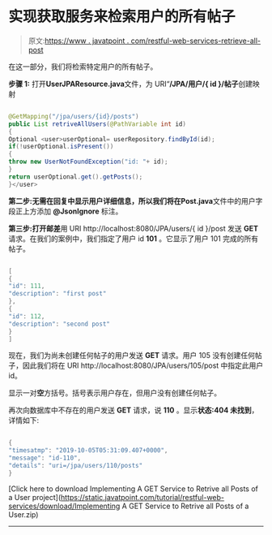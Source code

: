 # 实现获取服务来检索用户的所有帖子

> 原文:[https://www . javatpoint . com/restful-web-services-retrieve-all-post](https://www.javatpoint.com/restful-web-services-retrieve-all-posts)

在这一部分，我们将检索特定用户的所有帖子。

**步骤 1:** 打开**UserJPAResource.java**文件，为 URI“**/JPA/用户/{ id }/帖子**创建映射

```java

@GetMapping("/jpa/users/{id}/posts")
public List retriveAllUsers(@PathVariable int id)
{
Optional <user>userOptional= userRepository.findById(id);
if(!userOptional.isPresent())
{
throw new UserNotFoundException("id: "+ id);
}
return userOptional.get().getPosts();
}</user> 
```

**第二步:**无需在回复中显示用户详细信息，所以我们将在**Post.java**文件中的用户字段正上方添加 **@JsonIgnore** 标注。

**第三步:**打开**邮差**用 URI http://localhost:8080/JPA/users/{ id }/post 发送 **GET** 请求。在我们的案例中，我们指定了用户 id **101** 。它显示了用户 101 完成的所有帖子。

```java

[
{
"id": 111,
"description": "first post"
},
{
"id": 112,
"description": "second post"
}
]

```

现在，我们为尚未创建任何帖子的用户发送 **GET** 请求。用户 105 没有创建任何帖子，因此我们将在 URI http://localhost:8080/JPA/users/105/post 中指定此用户 id。

显示一对**空**方括号。括号表示用户存在，但用户没有创建任何帖子。

再次向数据库中不存在的用户发送 **GET** 请求，说 **110** 。显示**状态:404 未找到**，详情如下:

```java

{
"timesatmp": "2019-10-05T05:31:09.407+0000",
"message": "id-110",
"details": "uri=/jpa/users/110/posts"
}

```

[Click here to download Implementing A GET Service to Retrive all Posts of a User project](https://static.javatpoint.com/tutorial/restful-web-services/download/Implementing A GET Service to Retrive all Posts of a User.zip)

* * *